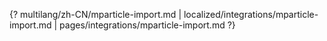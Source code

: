 {? multilang/zh-CN/mparticle-import.md | localized/integrations/mparticle-import.md | pages/integrations/mparticle-import.md ?}
